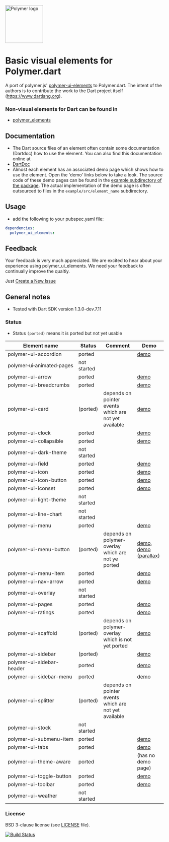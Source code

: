 <img src="http://bwu-dart.github.io/core_elements/assets/polymer/p-logo.svg" alt="Polymer logo" width="120px" />

# Basic visual elements for Polymer.dart

A port of polymer.js' [polymer-ui-elements](http://www.polymer-project.org/docs/elements/polymer-ui-elements.html) to Polymer.dart.
The intent of the authors is to contribute the work to the Dart project itself (https://www.dartlang.org).

### Non-visual elements for Dart can be found in
* [polymer_elements](https://github.com/bwu-dart/polymer_elements)


## Documentation
* The Dart source files of an element often contain some documentation (Dartdoc) how to use the element. You can also find this documentation online at  
* [DartDoc](http://bwu-dart.github.io/polymer_elements/docs/index.html)
* Almost each element has an associated demo page which shows how to use the element. 
Open the 'demo' links below to take a look.
The source code of these demo pages can be found in the [example subdirectory of the package](https://github.com/bwu-dart/polymer_ui_elements/tree/master/example). 
The actual implementation of the demo page is often outsourced to files in the `example/src/element_name` subdirectory.


## Usage
* add the following to your pubspec.yaml file: 

```yaml
dependencies:
  polymer_ui_elements:
```

## Feedback

Your feedback is very much appreciated. We are excited to hear about your experience using polymer_ui_elements.
We need your feedback to continually improve the qualtiy.

Just [Create a New Issue](https://github.com/bwu-dart/polymer_ui_elements/issues/new) 


## General notes

* Tested with Dart SDK version 1.3.0-dev.7.11

### Status

* Status `(ported)` means it is ported but not yet usable

Element name               |   Status    | Comment          | Demo
-------------------------- | ----------- | ---------------- | ----
polymer-ui-accordion       | ported      |                  | [demo](http://bwu-dart.github.io/polymer_elements/build_ui/polymer_ui_accordion.html)
polymer&#8209;ui&#8209;animated&#8209;pages  | not started |                  |     
polymer-ui-arrow           | ported      |                  | [demo](http://bwu-dart.github.io/polymer_elements/build_ui/polymer_ui_arrow.html)
polymer-ui-breadcrumbs     | ported      |              		| [demo](http://bwu-dart.github.io/polymer_elements/build_ui/polymer_ui_breadcrumbs.html)     
polymer-ui-card            | (ported)    | depends on pointer events which are not yet available | [demo](http://bwu-dart.github.io/polymer_elements/build_ui/polymer_ui_card.html) 
polymer-ui-clock           | ported      |                  | [demo](http://bwu-dart.github.io/polymer_elements/build_ui/polymer_ui_clock.html)
polymer-ui-collapsible     | ported      |                  | [demo](http://bwu-dart.github.io/polymer_elements/build_ui/polymer_ui_collapsible.html)     
polymer-ui-dark-theme      | not started |                  |      
polymer-ui-field           | ported      |                  | [demo](http://bwu-dart.github.io/polymer_elements/build_ui/polymer_ui_field.html)
polymer-ui-icon            | ported      |              		| [demo](http://bwu-dart.github.io/polymer_elements/build_ui/polymer_ui_icon.html)     
polymer-ui-icon-button     | ported      |        					| [demo](http://bwu-dart.github.io/polymer_elements/build_ui/polymer_ui_icon_button.html)     
polymer-ui-iconset         | ported      | 					        | [demo](http://bwu-dart.github.io/polymer_elements/build_ui/polymer_ui_iconset.html)     
polymer-ui-light-theme     | not started | 				        	|      
polymer-ui-line-chart      | not started | 					        |      
polymer-ui-menu            | ported      |              		| [demo](http://bwu-dart.github.io/polymer_elements/build_ui/polymer_ui_menu.html)     
polymer-ui-menu-button     | (ported)    | depends on polymer-overlay which are not ye ported | [demo](http://bwu-dart.github.io/polymer_elements/build_ui/polymer_ui_menu_button.html), [demo (parallax)](http://bwu-dart.github.io/polymer_elements/build_ui/polymer_ui_menu_button_parallax.html)
polymer-ui-menu-item       | ported      |                  | [demo](http://bwu-dart.github.io/polymer_elements/build_ui/polymer_ui_menu_item.html)     
polymer-ui-nav-arrow       | ported      |              		| [demo](http://bwu-dart.github.io/polymer_elements/build_ui/polymer_ui_nav_arrow.html)
polymer-ui-overlay         | not started |                  |
polymer-ui-pages           | ported      |                  | [demo](http://bwu-dart.github.io/polymer_elements/build_ui/polymer_ui_pages.html)
polymer-ui-ratings         | ported      |                  | [demo](http://bwu-dart.github.io/polymer_elements/build_ui/polymer_ui_ratings.html)
polymer-ui-scaffold        | (ported)    | depends on polymer-overlay which is not yet ported  | [demo](http://bwu-dart.github.io/polymer_elements/build_ui/polymer_ui_scaffold.html)
polymer-ui-sidebar         | (ported)    |                  | [demo](http://bwu-dart.github.io/polymer_elements/build_ui/polymer_ui_sidebar.html)
polymer-ui-sidebar-header  | ported      |                  | [demo](http://bwu-dart.github.io/polymer_elements/build_ui/polymer_ui_sidebar_header.html)
polymer-ui-sidebar-menu    | ported      |                  | [demo](http://bwu-dart.github.io/polymer_elements/build_ui/polymer_ui_sidebar_menu.html)
polymer-ui-splitter        | (ported)    | depends on pointer events which are not yet available | <!-- [demo](http://bwu-dart.github.io/polymer_elements/build_ui/polymer_ui_splitter.html) -->
polymer-ui-stock           | not started |                  | 
polymer-ui-submenu-item    | ported      |                  | [demo](http://bwu-dart.github.io/polymer_elements/build_ui/polymer_ui_submenu_item.html)
polymer-ui-tabs            | ported      |                  | [demo](http://bwu-dart.github.io/polymer_elements/build_ui/polymer_ui_tabs.html)
polymer-ui-theme-aware     | ported      |                  | (has no demo page)
polymer-ui-toggle-button   | ported      |                  | [demo](http://bwu-dart.github.io/polymer_elements/build_ui/polymer_ui_toggle_button.html)
polymer-ui-toolbar         | ported      |                  | [demo](http://bwu-dart.github.io/polymer_elements/build_ui/polymer_ui_toolbar.html)    
polymer-ui-weather         | not started |                  |    


### License
BSD 3-clause license (see [LICENSE](https://github.com/bwu-dart/polymer-ui_elements/blob/master/LICENSE) file).

[![Build Status](https://drone.io/github.com/bwu-dart/polymer_ui_elements/status.png)](https://drone.io/github.com/bwu-dart/polymer_ui_elements/latest)
